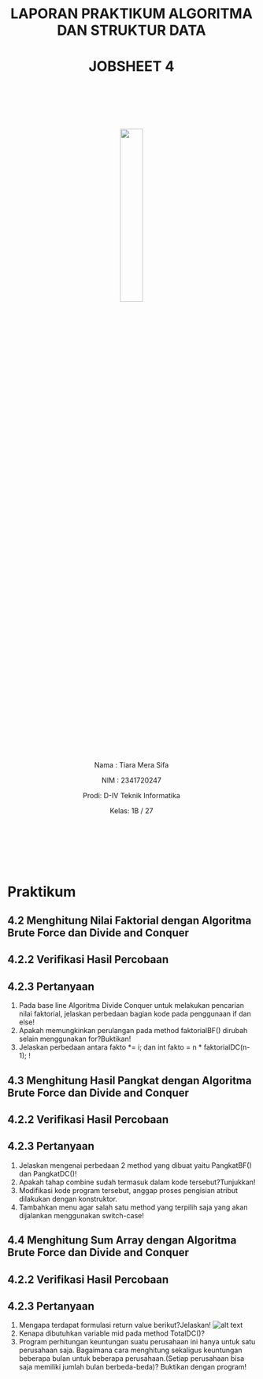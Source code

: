 # <p align ="center">  LAPORAN PRAKTIKUM ALGORITMA DAN STRUKTUR DATA </p> 
# <p align ="center">  JOBSHEET 4 </p> 
<br><br><br><br>

<p align="center">
   <img src="https://static.wikia.nocookie.net/logopedia/images/8/8a/Politeknik_Negeri_Malang.png/revision/latest?cb=20190922202558" width="30%"> </p>

<br><br><br><br><br>


<p align = "center"> Nama : Tiara Mera Sifa </p>
<p align = "center"> NIM  : 2341720247 </p>
<p align = "center"> Prodi: D-IV Teknik Informatika</p>
<p align = "center"> Kelas: 1B / 27 </p>

<br><br><br><br><br>


# Praktikum
## 4.2 Menghitung Nilai Faktorial dengan Algoritma Brute Force dan Divide and Conquer

## 4.2.2 Verifikasi Hasil Percobaan

## 4.2.3 Pertanyaan
1. Pada base line Algoritma Divide Conquer untuk melakukan pencarian nilai faktorial, jelaskan
perbedaan bagian kode pada penggunaan if dan else!
2. Apakah memungkinkan perulangan pada method faktorialBF() dirubah selain menggunakan
for?Buktikan!
3. Jelaskan perbedaan antara fakto *= i; dan int fakto = n * faktorialDC(n-1); !


## 4.3 Menghitung Hasil Pangkat dengan Algoritma Brute Force dan Divide and Conquer

## 4.2.2 Verifikasi Hasil Percobaan

## 4.2.3 Pertanyaan
1. Jelaskan mengenai perbedaan 2 method yang dibuat yaitu PangkatBF() dan PangkatDC()!
2. Apakah tahap combine sudah termasuk dalam kode tersebut?Tunjukkan!
3. Modifikasi kode program tersebut, anggap proses pengisian atribut dilakukan dengan
konstruktor.
4. Tambahkan menu agar salah satu method yang terpilih saja yang akan dijalankan menggunakan
switch-case!

## 4.4 Menghitung Sum Array dengan Algoritma Brute Force dan Divide and Conquer

## 4.2.2 Verifikasi Hasil Percobaan

## 4.2.3 Pertanyaan
1. Mengapa terdapat formulasi return value berikut?Jelaskan!
![alt text](image.png)
2. Kenapa dibutuhkan variable mid pada method TotalDC()?
3. Program perhitungan keuntungan suatu perusahaan ini hanya untuk satu perusahaan saja.
Bagaimana cara menghitung sekaligus keuntungan beberapa bulan untuk beberapa
perusahaan.(Setiap perusahaan bisa saja memiliki jumlah bulan berbeda-beda)? Buktikan
dengan program!